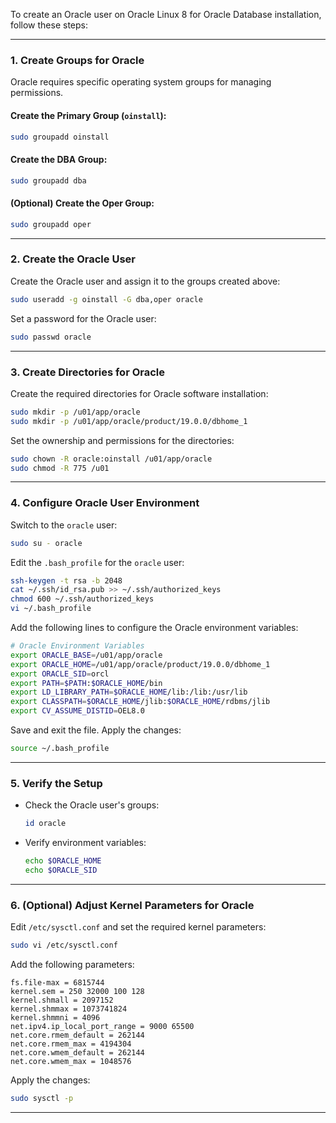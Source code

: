 To create an Oracle user on Oracle Linux 8 for Oracle Database installation, follow these steps:

---

### **1. Create Groups for Oracle**
Oracle requires specific operating system groups for managing permissions.

#### Create the Primary Group (`oinstall`):
```bash
sudo groupadd oinstall
```

#### Create the DBA Group:
```bash
sudo groupadd dba
```

#### (Optional) Create the Oper Group:
```bash
sudo groupadd oper
```

---

### **2. Create the Oracle User**
Create the Oracle user and assign it to the groups created above:
```bash
sudo useradd -g oinstall -G dba,oper oracle
```

Set a password for the Oracle user:
```bash
sudo passwd oracle
```

---

### **3. Create Directories for Oracle**
Create the required directories for Oracle software installation:
```bash
sudo mkdir -p /u01/app/oracle
sudo mkdir -p /u01/app/oracle/product/19.0.0/dbhome_1
```

Set the ownership and permissions for the directories:
```bash
sudo chown -R oracle:oinstall /u01/app/oracle
sudo chmod -R 775 /u01
```

---

### **4. Configure Oracle User Environment**
Switch to the `oracle` user:
```bash
sudo su - oracle
```

Edit the `.bash_profile` for the `oracle` user:
```bash
ssh-keygen -t rsa -b 2048
cat ~/.ssh/id_rsa.pub >> ~/.ssh/authorized_keys
chmod 600 ~/.ssh/authorized_keys
vi ~/.bash_profile
```

Add the following lines to configure the Oracle environment variables:
```bash
# Oracle Environment Variables
export ORACLE_BASE=/u01/app/oracle
export ORACLE_HOME=/u01/app/oracle/product/19.0.0/dbhome_1
export ORACLE_SID=orcl
export PATH=$PATH:$ORACLE_HOME/bin
export LD_LIBRARY_PATH=$ORACLE_HOME/lib:/lib:/usr/lib
export CLASSPATH=$ORACLE_HOME/jlib:$ORACLE_HOME/rdbms/jlib
export CV_ASSUME_DISTID=OEL8.0
```

Save and exit the file. Apply the changes:
```bash
source ~/.bash_profile
```

---

### **5. Verify the Setup**
- Check the Oracle user's groups:
  ```bash
  id oracle
  ```
- Verify environment variables:
  ```bash
  echo $ORACLE_HOME
  echo $ORACLE_SID
  ```

---

### **6. (Optional) Adjust Kernel Parameters for Oracle**
Edit `/etc/sysctl.conf` and set the required kernel parameters:
```bash
sudo vi /etc/sysctl.conf
```

Add the following parameters:
```plaintext
fs.file-max = 6815744
kernel.sem = 250 32000 100 128
kernel.shmall = 2097152
kernel.shmmax = 1073741824
kernel.shmmni = 4096
net.ipv4.ip_local_port_range = 9000 65500
net.core.rmem_default = 262144
net.core.rmem_max = 4194304
net.core.wmem_default = 262144
net.core.wmem_max = 1048576
```

Apply the changes:
```bash
sudo sysctl -p
```

---

